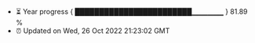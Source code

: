 - ⏳ Year progress { ████████████████████████▁▁▁▁▁▁ } 81.89 %
- ⏰ Updated on Wed, 26 Oct 2022 21:23:02 GMT


